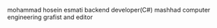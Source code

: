 mohammad hosein esmati
backend developer(C#)
mashhad
computer engineering 
grafist and editor

<!---
mohammadhoseinesmati/mohammadhoseinesmati is a ✨ special ✨ repository because its `README.md` (this file) appears on your GitHub profile.
You can click the Preview link to take a look at your changes.
--->
